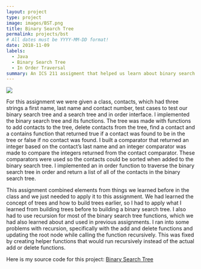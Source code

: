 ```yaml
---
layout: project
type: project
image: images/BST.png
title: Binary Search Tree
permalink: projects/bst
# All dates must be YYYY-MM-DD format!
date: 2018-11-09
labels:
  - Java
  - Binary Search Tree
  - In Order Traversal 
summary: An ICS 211 assigment that helped us learn about binary search trees and the different ways to traverse them. We had to create a binary search tree of Contacts and have a function traverse the tree in order. 
---
```


<img class="example picture of binary search tree" src="../images/BST.png">

<p>
    For this assignment we were given a class, contacts, which had three strings a first name, last name and contact number, test cases to test our binary search tree and a search tree and in order interface. 
    I implemented the binary search tree and its functions. 
    The tree was made with functions to add contacts to the tree, delete contacts from the tree, find a contact and a contains function that returned true if a contact was found to be in the tree or false if no contact was found. 
    I built a comparator that returned an integer based on the contact’s last name and an integer comparator was made to compare the integers returned from the contact comparator. 
    These comparators were used so the contacts could be sorted when added to the binary search tree. 
    I implemented an in order function to traverse the binary search tree in order and return a list of all of the contacts in the binary search tree. 
</p>

<p>
    This assignment combined elements from things we learned before in the class and we just needed to apply it to this assignment. 
    We had learned the concept of trees and how to build trees earlier, so I had to apply what I learned from building trees before to building a binary search tree. 
    I also had to use recursion for most of the binary search tree functions, which we had also learned about and used in previous assignments. 
    I ran into some problems with recursion, specifically with the add and delete functions and updating the root node while calling the function recursively. 
    This was fixed by creating helper functions that would run recursively instead of the actual add or delete functions. 
</p>

<p>
    Here is my source code for this project: <a href="https://github.com/ioaneomerod/binary-search-tree"><i class="large github icon"></i>Binary Search Tree</a>
</p>
